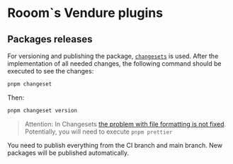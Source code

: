 # Rooom`s Vendure plugins

## Packages releases

For versioning and publishing the package,
[`changesets`](https://github.com/changesets/changesets) is used. After the
implementation of all needed changes, the following command should be executed
to see the changes:

```sh
pnpm changeset
```

Then:

```sh
pnpm changeset version
```

> Attention: In Changesets
> [the problem with file formatting is not fixed](https://github.com/changesets/changesets/issues/396).
> Potentially, you will need to execute `pnpm prettier`

You need to publish everything from the CI branch and main branch. New packages
will be published automatically.
